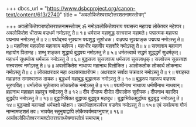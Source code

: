 +++
dbcs_url = "https://www.dsbcproject.org/canon-text/content/613/2740"
title = "अवलोकितेश्वराष्टोत्तरशतनामस्तोत्रम्"

+++
अवलोकितेश्वराष्टोत्तरशतनामस्तोत्रम्
ॐ नमोऽवलोकितेश्वराय
पद्मसत्त्व महापद्म लोकेश्वर महेश्वर। 
अवलोकितेश धीराग्र्य वज्रधर्म नमोऽस्तु ते॥ १॥
धर्मराज महाशुद्ध सत्त्वराज महामते। 
पद्मात्मक महापद्म पद्मनाथ नमोऽस्तु ते॥ २॥
पद्मोद्भव सुपद्माभ पद्मशुद्ध सुशोधक। 
वज्रपद्म सुपद्माङ्क पद्मपद्म नमोऽस्तु ते॥ ३॥
महाविश्व महालोक महाकाय महोपम। 
महाधीर महावीर महाशौरे नमोऽस्तु ते॥ ४॥
सत्त्वाशय महायान महायोग पितामह। 
शम्भु शङ्कर शुद्धार्थ बुद्धपद्म नमोऽस्तु ते॥ ५॥
धर्मतत्त्वार्थ सद्धर्म शुद्धद्धर्मं सुधर्मकृत्। 
महाधर्म सुधर्माग्र्य धर्मचक्र नमोऽस्तु ते॥ ६॥
बुद्धसत्त्व सुसत्त्वाग्र्य धर्मसत्त्व सुसत्त्वधृक्। 
सत्त्वोत्तम सुसत्त्वज्ञ सत्त्वसत्त्व नमोऽस्तु ते॥ ७॥
अवलोकितेश नाथाग्र्य महानाथ विलोकित। 
आलोकलोक लोकार्थ लोकनाथ नमोऽस्तु ते॥ ८॥
लोकाक्षराक्षर महा अक्षराग्र्याक्षरोपम।
अक्षराक्षर सर्वाक्ष चक्राक्षर नमोऽस्तु ते॥ ९॥
पद्महस्त महाहस्त समाश्वासक दायक। 
बुद्धधर्म महाबुद्ध बुद्धात्मक नमोऽस्तु ते॥ १०॥
बुद्धरूप महारूप वज्ररूप सुरुपवित्। 
धर्मालोक सुतेजाग्र्य लोकालोक नमोऽस्तु ते॥ ११॥
पद्मश्रीनाथ नाथाग्र्य धर्मश्रीनाथ नाथवान्। 
ब्रह्यनाथ महाब्रह्म ब्रह्मपुत्र नमोऽस्तु ते॥ १२॥
दीप दीपाग्र्य दीपोग्र दीपालोक सुदीपक। 
दीपनाथ महादिप बुद्धदीप नमोऽस्तु ते॥ १३॥
बुद्धाभिषिक्त बुद्धाग्र्य बुद्धपुत्र महाबुध। 
बुद्धाभिषेकमुर्द्धाग्र्य बुद्धबुद्ध नमोऽस्तु ते॥ १४॥
बुद्धचक्षो महाचक्षो धर्मचक्षो महेक्षण। 
समाधिज्ञानसर्वस्व वज्रनेत्र नमोऽस्तु ते॥ १५॥
एवं सर्वात्मना गौणं नाम्नामष्टशतं तव। 
भावयेत् स्तुनुयाद्वापि लोकैश्वर्यमवाप्नुयात्॥ १६॥
आर्यावलोकितेश्वरनामाष्टोत्तरशताध्येषणास्तोत्रं समाप्तम्।
